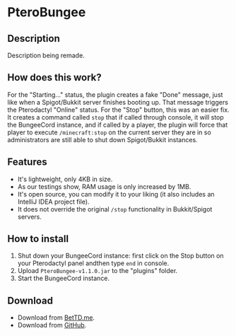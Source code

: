 # PteroBungee
## Description
Description being remade.
## How does this work?
For the "Starting..." status, the plugin creates a fake "Done" message, just like when a Spigot/Bukkit server finishes booting up. That message triggers the Pterodactyl "Online" status.
For the "Stop" button, this was an easier fix. It creates a command called `stop` that if called through console, it will stop the BungeeCord instance, and if called by a player, the plugin will force that player to execute `/minecraft:stop` on the current server they are in so administrators are still able to shut down Spigot/Bukkit instances.
## Features
- It's lightweight, only 4KB in size.
- As our testings show, RAM usage is only increased by 1MB.
- It's open source, you can modify it to your liking (it also includes an IntelliJ IDEA project file).
- It does not override the original `/stop` functionality in Bukkit/Spigot servers.
## How to install
1. Shut down your BungeeCord instance: first click on the Stop button on your Pterodactyl panel andthen type `end` in console.
2. Upload `PteroBungee-v1.1.0.jar` to the "plugins" folder.
3. Start the BungeeCord instance.
## Download
- Download from [BetTD.me](https://builds.bettd.me/java/bungeecord/pterobungee/).
- Download from [GitHub](https://github.com/BetTD/PteroBungee/releases).
